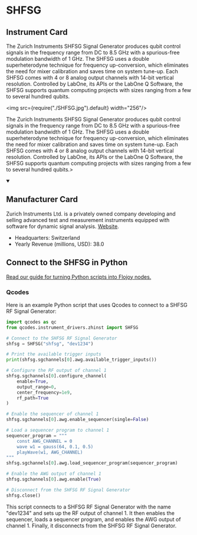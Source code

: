 
# SHFSG

## Instrument Card

<div className="flex">

<div>

The Zurich Instruments SHFSG Signal Generator produces qubit control signals in the frequency range from DC to 8.5 GHz with a spurious-free modulation bandwidth of 1 GHz. The SHFSG uses a double superheterodyne technique for frequency up-conversion, which eliminates the need for mixer calibration and saves time on system tune-up. Each SHFSG comes with 4 or 8 analog output channels with 14-bit vertical resolution. Controlled by LabOne, its APIs or the LabOne Q Software, the SHFSG supports quantum computing projects with sizes ranging from a few to several hundred qubits.

</div>

<img src={require("./SHFSG.jpg").default} width="256"/>

</div>

The Zurich Instruments SHFSG Signal Generator produces qubit control signals in the frequency range from DC to 8.5 GHz with a spurious-free modulation bandwidth of 1 GHz. The SHFSG uses a double superheterodyne technique for frequency up-conversion, which eliminates the need for mixer calibration and saves time on system tune-up. Each SHFSG comes with 4 or 8 analog output channels with 14-bit vertical resolution. Controlled by LabOne, its APIs or the LabOne Q Software, the SHFSG supports quantum computing projects with sizes ranging from a few to several hundred qubits.>

<details open>
<summary><h2>Manufacturer Card</h2></summary>

Zurich Instruments Ltd. is a privately owned company developing and selling advanced test and measurement instruments equipped with software for dynamic signal analysis. <a href="https://www.zhinst.com/americas/en">Website</a>.

<ul>
  <li>Headquarters: Switzerland</li>
  <li>Yearly Revenue (millions, USD): 38.0</li>
</ul>
</details>

## Connect to the SHFSG in Python

[Read our guide for turning Python scripts into Flojoy nodes.](https://docs.flojoy.ai/custom-nodes/creating-custom-node/)


### Qcodes

Here is an example Python script that uses Qcodes to connect to a SHFSG RF Signal Generator:

```python
import qcodes as qc
from qcodes.instrument_drivers.zhinst import SHFSG

# Connect to the SHFSG RF Signal Generator
shfsg = SHFSG("shfsg", "dev1234")

# Print the available trigger inputs
print(shfsg.sgchannels[0].awg.available_trigger_inputs())

# Configure the RF output of channel 1
shfsg.sgchannels[0].configure_channel(
    enable=True,
    output_range=0,
    center_frequency=1e9,
    rf_path=True
)

# Enable the sequencer of channel 1
shfsg.sgchannels[0].awg.enable_sequencer(single=False)

# Load a sequencer program to channel 1
sequencer_program = """
    const AWG_CHANNEL = 0
    wave w1 = gauss(64, 0.1, 0.5)
    playWave(w1, AWG_CHANNEL)
"""
shfsg.sgchannels[0].awg.load_sequencer_program(sequencer_program)

# Enable the AWG output of channel 1
shfsg.sgchannels[0].awg.enable(True)

# Disconnect from the SHFSG RF Signal Generator
shfsg.close()
```

This script connects to a SHFSG RF Signal Generator with the name "dev1234" and sets up the RF output of channel 1. It then enables the sequencer, loads a sequencer program, and enables the AWG output of channel 1. Finally, it disconnects from the SHFSG RF Signal Generator.

